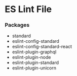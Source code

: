 # ES Lint File
### Packages 
- standard
- eslint-config-standard
- eslint-config-standard-react
- eslint-plugin-graphql
- eslint-plugin-node
- eslint-plugin-standard
- eslint-plugin-unicorn
